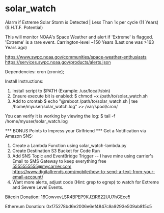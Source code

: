 # solar_watch
Alarm if Extreme Solar Storm is Detected | Less Than 1x per cycle (11 Years)
(S.H.T.F. Potential)

This will monitor NOAA's Space Weather and alert if 'Extreme' is flagged.
'Extreme' is a rare event. Carrington-level ~150 Years (Last one was >163 Years ago)
 
https://www.swpc.noaa.gov/communities/space-weather-enthusiasts
https://services.swpc.noaa.gov/products/alerts.json

Dependencies:
cron (cronie);

Install Instructions:

1) Install script to $PATH (Example: /usr/local/sbin)
2) Ensure execute bit is enabled: 
   $ chmod +x /path/to/solar_watch.sh
4) Add to crontab 
   $ echo "@reboot /path/to/solar_watch.sh | tee /home/myuser/solar_watch.log" >> /var/spool/cron/<user>

You can verify it is working by viewing the log:
  $ tail -f /home/myuser/solar_watch.log
  
 *** BONUS Points to Impress your Girlfriend ***
 Get a Notification via Amazon SNS:
 1) Create a Lambda Function using solar_watch-lambda.py
 2) Create Destination S3 Bucket for Code Run
 3) Add SNS Topic and EventBridge Trigger
    -- I have mine using carrier's Email to SMS Gateway to keep everything free 5555555555@mycarrier.com
    https://www.digitaltrends.com/mobile/how-to-send-a-text-from-your-email-account/
4) Want more alerts, adjust code (Hint: grep to egrep) to watch for Extreme and Severe Level Events.

 
Bitcoin Donation: 16CowvxvLSR4BPEP9KJZiR622UU7hGEce5

Ethereum Donation: 0xf75278bd6e2006e6ef4847c9a9293e509ab815c5
